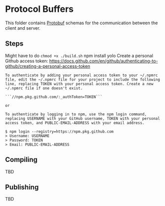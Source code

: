 # Protocol Buffers

This folder contains [Protobuf](https://developers.google.com/protocol-buffers/docs/overview)
schemas for the communication between the client and server.

## Steps
Might have to do `chmod +x ./build.sh`
npm install
yolo
Create a personal Github access token: https://docs.github.com/en/github/authenticating-to-github/creating-a-personal-access-token

    To authenticate by adding your personal access token to your ~/.npmrc file, edit the ~/.npmrc file for your project to include the following line, replacing TOKEN with your personal access token. Create a new ~/.npmrc file if one doesn't exist.

    ```//npm.pkg.github.com/:_authToken=TOKEN```

    or 

    To authenticate by logging in to npm, use the npm login command, replacing USERNAME with your GitHub username, TOKEN with your personal access token, and PUBLIC-EMAIL-ADDRESS with your email address.

    $ npm login --registry=https://npm.pkg.github.com
    > Username: USERNAME
    > Password: TOKEN
    > Email: PUBLIC-EMAIL-ADDRESS

## Compiling
TBD

## Publishing
TBD